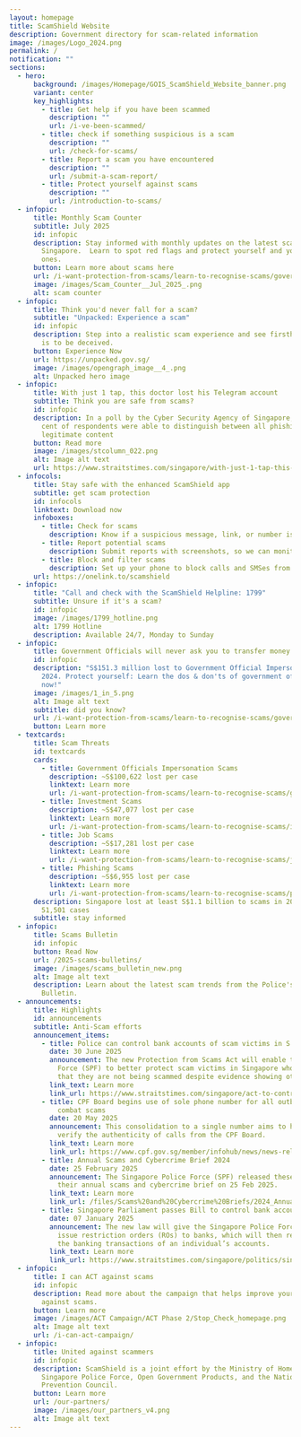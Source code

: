 ```yaml
---
layout: homepage
title: ScamShield Website
description: Government directory for scam-related information
image: /images/Logo_2024.png
permalink: /
notification: ""
sections:
  - hero:
      background: /images/Homepage/GOIS_ScamShield_Website_banner.png
      variant: center
      key_highlights:
        - title: Get help if you have been scammed
          description: ""
          url: /i-ve-been-scammed/
        - title: check if something suspicious is a scam
          description: ""
          url: /check-for-scams/
        - title: Report a scam you have encountered
          description: ""
          url: /submit-a-scam-report/
        - title: Protect yourself against scams
          description: ""
          url: /introduction-to-scams/
  - infopic:
      title: Monthly Scam Counter
      subtitle: July 2025
      id: infopic
      description: Stay informed with monthly updates on the latest scam statistics in
        Singapore.  Learn to spot red flags and protect yourself and your loved
        ones.
      button: Learn more about scams here
      url: /i-want-protection-from-scams/learn-to-recognise-scams/government-officials-impersonation-scams/
      image: /images/Scam_Counter__Jul_2025_.png
      alt: scam counter
  - infopic:
      title: Think you'd never fall for a scam?
      subtitle: "Unpacked: Experience a scam"
      id: infopic
      description: Step into a realistic scam experience and see firsthand how easy it
        is to be deceived.
      button: Experience Now
      url: https://unpacked.gov.sg/
      image: /images/opengraph_image__4_.png
      alt: Unpacked hero image
  - infopic:
      title: With just 1 tap, this doctor lost his Telegram account
      subtitle: Think you are safe from scams?
      id: infopic
      description: In a poll by the Cyber Security Agency of Singapore, only 13 per
        cent of respondents were able to distinguish between all phishing and
        legitimate content
      button: Read more
      image: /images/stcolumn_022.png
      alt: Image alt text
      url: https://www.straitstimes.com/singapore/with-just-1-tap-this-doctor-lost-his-telegram-account-to-cyber-criminals
  - infocols:
      title: Stay safe with the enhanced ScamShield app
      subtitle: get scam protection
      id: infocols
      linktext: Download now
      infoboxes:
        - title: Check for scams
          description: Know if a suspicious message, link, or number is likely a scam
        - title: Report potential scams
          description: Submit reports with screenshots, so we can monitor them better
        - title: Block and filter scams
          description: Set up your phone to block calls and SMSes from scammers
      url: https://onelink.to/scamshield
  - infopic:
      title: "Call and check with the ScamShield Helpline: 1799"
      subtitle: Unsure if it's a scam?
      id: infopic
      image: /images/1799_hotline.png
      alt: 1799 Hotline
      description: Available 24/7, Monday to Sunday
  - infopic:
      title: Government Officials will never ask you to transfer money
      id: infopic
      description: "S$151.3 million lost to Government Official Impersonation Scams in
        2024. Protect yourself: Learn the dos & don'ts of government officials
        now!"
      image: /images/1_in_5.png
      alt: Image alt text
      subtitle: did you know?
      url: /i-want-protection-from-scams/learn-to-recognise-scams/government-officials-impersonation-scams/
      button: Learn more
  - textcards:
      title: Scam Threats
      id: textcards
      cards:
        - title: Government Officials Impersonation Scams
          description: ~S$100,622 lost per case
          linktext: Learn more
          url: /i-want-protection-from-scams/learn-to-recognise-scams/government-officials-impersonation-scams/
        - title: Investment Scams
          description: ~S$47,077 lost per case
          linktext: Learn more
          url: /i-want-protection-from-scams/learn-to-recognise-scams/investment-scams/
        - title: Job Scams
          description: ~S$17,281 lost per case
          linktext: Learn more
          url: /i-want-protection-from-scams/learn-to-recognise-scams/job-scams/
        - title: Phishing Scams
          description: ~S$6,955 lost per case
          linktext: Learn more
          url: /i-want-protection-from-scams/learn-to-recognise-scams/phishing-scams/
      description: Singapore lost at least S$1.1 billion to scams in 2024 across
        51,501 cases
      subtitle: stay informed
  - infopic:
      title: Scams Bulletin
      id: infopic
      button: Read Now
      url: /2025-scams-bulletins/
      image: /images/scams_bulletin_new.png
      alt: Image alt text
      description: Learn about the latest scam trends from the Police's Monthly Scams
        Bulletin.
  - announcements:
      title: Highlights
      id: announcements
      subtitle: Anti-Scam efforts
      announcement_items:
        - title: Police can control bank accounts of scam victims in S’pore from July 1
          date: 30 June 2025
          announcement: The new Protection from Scams Act will enable the Singapore Police
            Force (SPF) to better protect scam victims in Singapore who believed
            that they are not being scammed despite evidence showing otherwise.
          link_text: Learn more
          link_url: https://www.straitstimes.com/singapore/act-to-control-bank-accounts-of-scam-victims-in-singapore-to-come-into-effect-on-july-1
        - title: CPF Board begins use of sole phone number for all outbound calls to
            combat scams
          date: 20 May 2025
          announcement: This consolidation to a single number aims to help members easily
            verify the authenticity of calls from the CPF Board.
          link_text: Learn more
          link_url: https://www.cpf.gov.sg/member/infohub/news/news-releases/cpf-board-introduces-single-number-for-calls-to-members-and-enhanced-authentication-for-online-nominations
        - title: Annual Scams and Cybercrime Brief 2024
          date: 25 February 2025
          announcement: The Singapore Police Force (SPF) released these latest figures in
            their annual scams and cybercrime brief on 25 Feb 2025.
          link_text: Learn more
          link_url: /files/Scams%20and%20Cybercrime%20Briefs/2024_Annual_SCC_Brief.pdf
        - title: Singapore Parliament passes Bill to control bank accounts of scam victims
          date: 07 January 2025
          announcement: The new law will give the Singapore Police Force (SPF)  powers to
            issue restriction orders (ROs) to banks, which will then restrict
            the banking transactions of an individual’s accounts.
          link_text: Learn more
          link_url: https://www.straitstimes.com/singapore/politics/singapore-passes-bill-to-control-bank-accounts-of-scam-victims-law-will-also-cover-cheating-cases
  - infopic:
      title: I can ACT against scams
      id: infopic
      description: Read more about the campaign that helps improve your defences
        against scams.
      button: Learn more
      image: /images/ACT Campaign/ACT Phase 2/Stop_Check_homepage.png
      alt: Image alt text
      url: /i-can-act-campaign/
  - infopic:
      title: United against scammers
      id: infopic
      description: ScamShield is a joint effort by the Ministry of Home Affairs, the
        Singapore Police Force, Open Government Products, and the National Crime
        Prevention Council.
      button: Learn more
      url: /our-partners/
      image: /images/our_partners_v4.png
      alt: Image alt text
---
```


